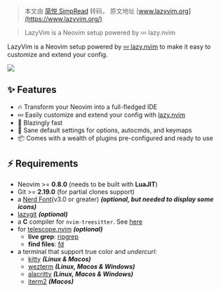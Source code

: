 > 本文由 [简悦 SimpRead](http://ksria.com/simpread/) 转码， 原文地址 [www.lazyvim.org](https://www.lazyvim.org/)

> LazyVim is a Neovim setup powered by 💤 lazy.nvim

LazyVim is a Neovim setup powered by [💤 lazy.nvim](https://github.com/folke/lazy.nvim) to make it easy to customize and extend your config.

![](https://user-images.githubusercontent.com/292349/213447056-92290767-ea16-430c-8727-ce994c93e9cc.png)

✨ Features[​](#-features "Direct link to ✨ Features")
-----------------------------------------------------

*   🔥 Transform your Neovim into a full-fledged IDE
*   💤 Easily customize and extend your config with [lazy.nvim](https://github.com/folke/lazy.nvim)
*   🚀 Blazingly fast
*   🧹 Sane default settings for options, autocmds, and keymaps
*   📦 Comes with a wealth of plugins pre-configured and ready to use

⚡️ Requirements[​](#️-requirements "Direct link to ⚡️ Requirements")
--------------------------------------------------------------------

*   Neovim >= **0.8.0** (needs to be built with **LuaJIT**)
*   Git >= **2.19.0** (for partial clones support)
*   a [Nerd Font](https://www.nerdfonts.com/)(v3.0 or greater) **_(optional, but needed to display some icons)_**
*   [lazygit](https://github.com/jesseduffield/lazygit) **_(optional)_**
*   a **C** compiler for `nvim-treesitter`. See [here](https://github.com/nvim-treesitter/nvim-treesitter#requirements)
*   for [telescope.nvim](https://github.com/nvim-telescope/telescope.nvim) **_(optional)_**
    *   **live grep**: [ripgrep](https://github.com/BurntSushi/ripgrep)
    *   **find files**: [fd](https://github.com/sharkdp/fd)
*   a terminal that support true color and _undercurl_:
    *   [kitty](https://github.com/kovidgoyal/kitty) **_(Linux & Macos)_**
    *   [wezterm](https://github.com/wez/wezterm) **_(Linux, Macos & Windows)_**
    *   [alacritty](https://github.com/alacritty/alacritty) **_(Linux, Macos & Windows)_**
    *   [iterm2](https://iterm2.com/) **_(Macos)_**